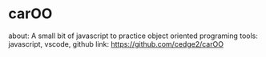 # carOO
about: 
A small bit of javascript to practice object oriented programing 
tools: javascript, vscode, github
link: https://github.com/cedge2/carOO
